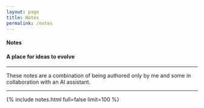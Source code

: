 ```yaml
---
layout: page
title: Notes
permalink: /notes
---
```


<h4 class="uk-text-large uk-text-light uk-margin-remove-bottom">
    Notes
</h4>
<h4 class="uk-text-lighter uk-margin-remove-top">
    A place for ideas to evolve
</h4>
<hr class="uk-divider-small">

These notes are a combination of being authored only by me and some in collaboration with an AI assistant.

<hr class="uk-divider-icon">

{% include notes.html full=false limit=100 %}